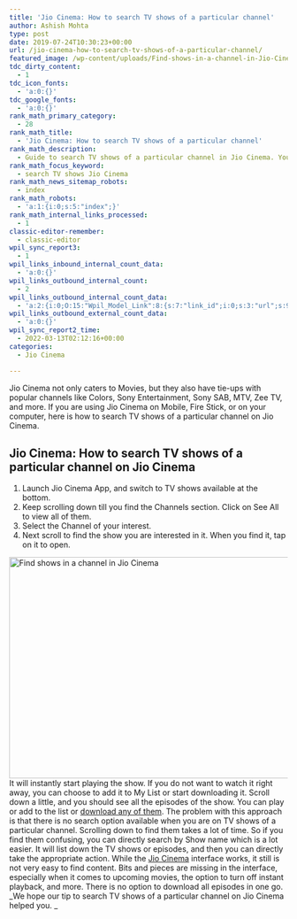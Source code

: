 ```yaml
---
title: 'Jio Cinema: How to search TV shows of a particular channel'
author: Ashish Mohta
type: post
date: 2019-07-24T10:30:23+00:00
url: /jio-cinema-how-to-search-tv-shows-of-a-particular-channel/
featured_image: /wp-content/uploads/Find-shows-in-a-channel-in-Jio-CinemaJPG.jpg
tdc_dirty_content:
  - 1
tdc_icon_fonts:
  - 'a:0:{}'
tdc_google_fonts:
  - 'a:0:{}'
rank_math_primary_category:
  - 28
rank_math_title:
  - 'Jio Cinema: How to search TV shows of a particular channel'
rank_math_description:
  - Guide to search TV shows of a particular channel in Jio Cinema. You can search and watch episode by episode or download them to watch later.
rank_math_focus_keyword:
  - search TV shows Jio Cinema
rank_math_news_sitemap_robots:
  - index
rank_math_robots:
  - 'a:1:{i:0;s:5:"index";}'
rank_math_internal_links_processed:
  - 1
classic-editor-remember:
  - classic-editor
wpil_sync_report3:
  - 1
wpil_links_inbound_internal_count_data:
  - 'a:0:{}'
wpil_links_outbound_internal_count:
  - 2
wpil_links_outbound_internal_count_data:
  - 'a:2:{i:0;O:15:"Wpil_Model_Link":8:{s:7:"link_id";i:0;s:3:"url";s:91:"https://www.technetguide.com/jiocinema-how-to-download-movies-tv-shows-for-offline-viewing/";s:4:"host";s:16:"technetguide.com";s:8:"internal";b:1;s:4:"post";O:15:"Wpil_Model_Post":9:{s:2:"id";i:564;s:5:"title";N;s:4:"type";s:4:"post";s:6:"status";N;s:7:"content";N;s:5:"links";N;s:4:"slug";N;s:6:"clicks";N;s:8:"position";N;}s:6:"anchor";s:20:"download any of them";s:15:"added_by_plugin";b:0;s:8:"location";s:7:"content";}i:1;O:15:"Wpil_Model_Link":8:{s:7:"link_id";i:0;s:3:"url";s:89:"https://www.technetguide.com/jio-cinema-how-to-find-new-and-upcoming-movies-and-tv-shows/";s:4:"host";s:16:"technetguide.com";s:8:"internal";b:1;s:4:"post";O:15:"Wpil_Model_Post":9:{s:2:"id";i:577;s:5:"title";N;s:4:"type";s:4:"post";s:6:"status";N;s:7:"content";N;s:5:"links";N;s:4:"slug";N;s:6:"clicks";N;s:8:"position";N;}s:6:"anchor";s:10:"Jio Cinema";s:15:"added_by_plugin";b:0;s:8:"location";s:7:"content";}}'
wpil_links_outbound_external_count_data:
  - 'a:0:{}'
wpil_sync_report2_time:
  - 2022-03-13T02:12:16+00:00
categories:
  - Jio Cinema

---
```

Jio Cinema not only caters to Movies, but they also have tie-ups with popular channels like Colors, Sony Entertainment, Sony SAB, MTV, Zee TV, and more. If you are using Jio Cinema on Mobile, Fire Stick, or on your computer, here is how to search TV shows of a particular channel on Jio Cinema. 

## Jio Cinema: How to search TV shows of a particular channel on Jio Cinema

  1. Launch Jio Cinema App, and switch to TV shows available at the bottom.
  2. Keep scrolling down till you find the Channels section. Click on See All to view all of them.
  3. Select the Channel of your interest.
  4. Next scroll to find the show you are interested in it. When you find it, tap on it to open.

<img decoding="async" loading="lazy" class="aligncenter size-large wp-image-595" src="https://www.technetguide.com/wp-content/uploads/Find-shows-in-a-channel-in-Jio-CinemaJPG-600x400.jpg" alt="Find shows in a channel in Jio Cinema" width="600" height="400" srcset="https://www.technetguide.com/wp-content/uploads/Find-shows-in-a-channel-in-Jio-CinemaJPG-600x400.jpg 600w, https://www.technetguide.com/wp-content/uploads/Find-shows-in-a-channel-in-Jio-CinemaJPG-300x200.jpg 300w, https://www.technetguide.com/wp-content/uploads/Find-shows-in-a-channel-in-Jio-CinemaJPG-768x512.jpg 768w, https://www.technetguide.com/wp-content/uploads/Find-shows-in-a-channel-in-Jio-CinemaJPG-696x464.jpg 696w, https://www.technetguide.com/wp-content/uploads/Find-shows-in-a-channel-in-Jio-CinemaJPG-1068x712.jpg 1068w, https://www.technetguide.com/wp-content/uploads/Find-shows-in-a-channel-in-Jio-CinemaJPG-630x420.jpg 630w, https://www.technetguide.com/wp-content/uploads/Find-shows-in-a-channel-in-Jio-CinemaJPG.jpg 1920w" sizes="(max-width: 600px) 100vw, 600px" /> It will instantly start playing the show. If you do not want to watch it right away, you can choose to add it to My List or start downloading it. Scroll down a little, and you should see all the episodes of the show. You can play or add to the list or [download any of them][1]. The problem with this approach is that there is no search option available when you are on TV shows of a particular channel. Scrolling down to find them takes a lot of time. So if you find them confusing, you can directly search by Show name which is a lot easier. It will list down the TV shows or episodes, and then you can directly take the appropriate action. While the [Jio Cinema][2] interface works, it still is not very easy to find content. Bits and pieces are missing in the interface, especially when it comes to upcoming movies, the option to turn off instant playback, and more. There is no option to download all episodes in one go. _We hope our tip to search TV shows of a particular channel on Jio Cinema helped you. _

 [1]: https://www.technetguide.com/jiocinema-how-to-download-movies-tv-shows-for-offline-viewing/
 [2]: https://www.technetguide.com/jio-cinema-how-to-find-new-and-upcoming-movies-and-tv-shows/